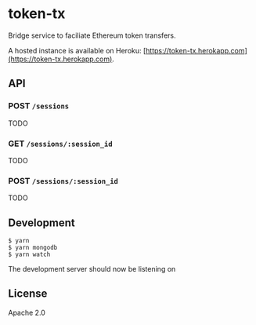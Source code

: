 # token-tx

Bridge service to faciliate Ethereum token transfers.

A hosted instance is available on Heroku: [https://token-tx.herokapp.com](https://token-tx.herokapp.com).

## API

### POST `/sessions`

TODO

### GET `/sessions/:session_id`

TODO

### POST `/sessions/:session_id`

TODO

## Development

```shell
$ yarn
$ yarn mongodb
$ yarn watch
```

The development server should now be listening on 

## License

Apache 2.0
